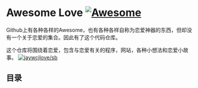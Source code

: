 # Awesome Love [![Awesome](https://awesome.re/badge.svg)](https://awesome.re)
Github上有各种各样的Awesome，也有各种各样自称为恋爱神器的东西，但却没有一个关于恋爱的集合。因此有了这个代码仓库。

这个仓库将围绕着恋爱，包含与恋爱有关的程序，网站，各种小想法和恋爱小故事。
[![jaywcjlove/sb](https://jaywcjlove.github.io/sb/lang/chinese.svg)](readme-cn.md)

## 目录